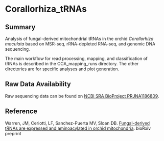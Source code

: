 # Corallorhiza_tRNAs

## Summary

Analysis of fungal-derived mitochondrial tRNAs in the orchid *Corallorhiza maculata* based on MSR-seq, rRNA-depleted RNA-seq, and genomic DNA sequencing.

The main workflow for read processing, mapping, and classification of tRNAs is described in the CCA_mapping_runs directory. The other directories are for specific analyses and plot generation.

## Raw Data Availability

Raw sequencing data can be found on [NCBI SRA BioProject PRJNA1186809](https://www.ncbi.nlm.nih.gov/bioproject/PRJNA1186809).

## Reference

Warren, JM, Ceriotti, LF, Sanchez-Puerta MV, Sloan DB. [Fungal-derived tRNAs are expressed and aminoacylated in orchid mitochondria](https://www.biorxiv.org/content/10.1101/2024.11.19.624230v1). bioRxiv preprint